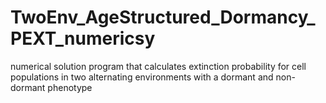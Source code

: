 # TwoEnv_AgeStructured_Dormancy_PEXT_numericsy
numerical solution program that calculates extinction probability for cell populations in two alternating environments with a dormant and non-dormant phenotype
